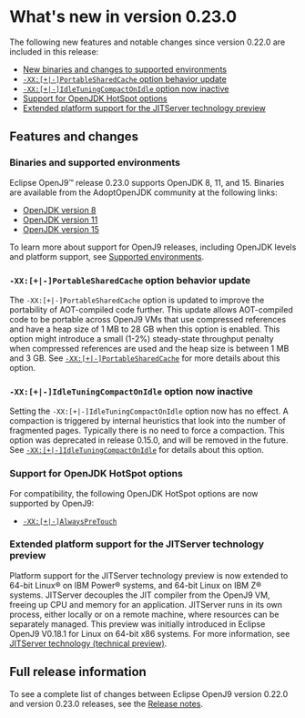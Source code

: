 <!--
* Copyright (c) 2017, 2023 IBM Corp. and others
*
* This program and the accompanying materials are made
* available under the terms of the Eclipse Public License 2.0
* which accompanies this distribution and is available at
* https://www.eclipse.org/legal/epl-2.0/ or the Apache
* License, Version 2.0 which accompanies this distribution and
* is available at https://www.apache.org/licenses/LICENSE-2.0.
*
* This Source Code may also be made available under the
* following Secondary Licenses when the conditions for such
* availability set forth in the Eclipse Public License, v. 2.0
* are satisfied: GNU General Public License, version 2 with
* the GNU Classpath Exception [1] and GNU General Public
* License, version 2 with the OpenJDK Assembly Exception [2].
*
* [1] https://www.gnu.org/software/classpath/license.html
* [2] https://openjdk.org/legal/assembly-exception.html
*
* SPDX-License-Identifier: EPL-2.0 OR Apache-2.0 OR GPL-2.0-only WITH Classpath-exception-2.0 OR GPL-2.0-only WITH OpenJDK-assembly-exception-1.0
-->


# What's new in version 0.23.0

The following new features and notable changes since version 0.22.0 are included in this release:

- [New binaries and changes to supported environments](#binaries-and-supported-environments)
- [`-XX:[+|-]PortableSharedCache` option behavior update](#-xx-portablesharedcache-option-behavior-update)
- [`-XX:[+|-]IdleTuningCompactOnIdle` option now inactive](#-xx-idletuningcompactonidle-option-now-inactive)
- [Support for OpenJDK HotSpot options](#support-for-openjdk-hotspot-options)
- [Extended platform support for the JITServer technology preview](#extended-platform-support-for-the-jitserver-technology-preview)


## Features and changes

### Binaries and supported environments

Eclipse OpenJ9&trade; release 0.23.0 supports OpenJDK 8, 11, and 15. Binaries are available from the AdoptOpenJDK community at the following links:

- [OpenJDK version 8](https://adoptopenjdk.net/archive.html?variant=openjdk8&jvmVariant=openj9)
- [OpenJDK version 11](https://adoptopenjdk.net/archive.html?variant=openjdk11&jvmVariant=openj9)
- [OpenJDK version 15](https://adoptopenjdk.net/archive.html?variant=openjdk15&jvmVariant=openj9)

To learn more about support for OpenJ9 releases, including OpenJDK levels and platform support, see [Supported environments](openj9_support.md).

### `-XX:[+|-]PortableSharedCache` option behavior update

The `-XX:[+|-]PortableSharedCache` option is updated to improve the portability of AOT-compiled code further. This update allows AOT-compiled code to be portable across OpenJ9 VMs that use compressed references and have a heap size of 1 MB to 28 GB when this option is enabled. This option might introduce a small (1-2%) steady-state throughput penalty when compressed references are used and the heap size is between 1 MB and 3 GB. See [`-XX:[+|-]PortableSharedCache`](xxportablesharedcache.md) for more details about this option.

### `-XX:[+|-]IdleTuningCompactOnIdle` option now inactive

Setting the `-XX:[+|-]IdleTuningCompactOnIdle` option now has no effect. A compaction is triggered by internal heuristics that look into the number of fragmented pages. Typically there is no need to force a compaction. This option was deprecated in release 0.15.0, and will be removed in the future. See [`-XX:[+|-]IdleTuningCompactOnIdle`](xxidletuningcompactonidle.md) for details about this option.

### Support for OpenJDK HotSpot options

For compatibility, the following OpenJDK HotSpot options are now supported by OpenJ9:

- [`-XX:[+|-]AlwaysPreTouch`](xxalwayspretouch.md)

### Extended platform support for the JITServer technology preview

Platform support for the JITServer technology preview is now extended to 64-bit Linux&reg; on IBM Power&reg; systems, and 64-bit Linux on IBM Z&reg; systems. JITServer decouples the JIT compiler from the OpenJ9 VM, freeing up CPU and memory for an application. JITServer runs in its own process, either locally or on a remote machine, where resources can be separately managed. This preview was initially introduced in Eclipse OpenJ9 V0.18.1 for Linux on 64-bit x86 systems. For more information, see [JITServer technology (technical preview)](jitserver.md).

## Full release information

To see a complete list of changes between Eclipse OpenJ9 version 0.22.0 and version 0.23.0 releases, see the [Release notes](https://github.com/eclipse-openj9/openj9/blob/master/doc/release-notes/0.23/0.23.md).

<!-- ==== END OF TOPIC ==== version0.23.md ==== -->
